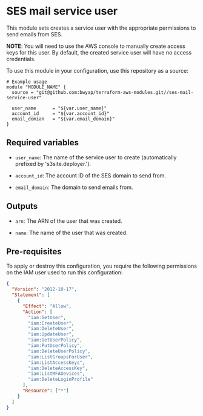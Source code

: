 # SES mail service user

This module sets creates a service user with the appropriate permissions to send emails from SES.

**NOTE**: You will need to use the AWS console to manually create access keys for this user. By default, the created service user will have no access credentials.

To use this module in your configuration, use this repository as a source:

```hcl
# Example usage
module "MODULE_NAME" {
  source = "git@github.com:bwyap/terraform-aws-modules.git//ses-mail-service-user"

  user_name      = "${var.user_name}"
  account_id     = "${var.account_id}"
  email_domian   = "${var.email_domain}"
}
```

## Required variables

- `user_name`: The name of the service user to create (automatically prefixed by 's3site.deployer.').

- `account_id`: The account ID of the SES domain to send from.

- `email_domain`: The domain to send emails from.


## Outputs

- `arn`: The ARN of the user that was created.

- `name`: The name of the user that was created.


## Pre-requisites

To apply or destroy this configuration, you require the following permissions on the IAM user used to run this configuration:

```json
{
  "Version": "2012-10-17",
  "Statement": [
    {
      "Effect": "Allow",
      "Action": [
        "iam:GetUser",
        "iam:CreateUser",
        "iam:DeleteUser",
        "iam:UpdateUser",
        "iam:GetUserPolicy",
        "iam:PutUserPolicy",
        "iam:DeleteUserPolicy",
        "iam:ListGroupsForUser",
        "iam:ListAccessKeys",
        "iam:DeleteAccessKey",
        "iam:ListMFADevices",
        "iam:DeleteLoginProfile"
      ],
      "Resource": ["*"]
    }
  ]
}
```
